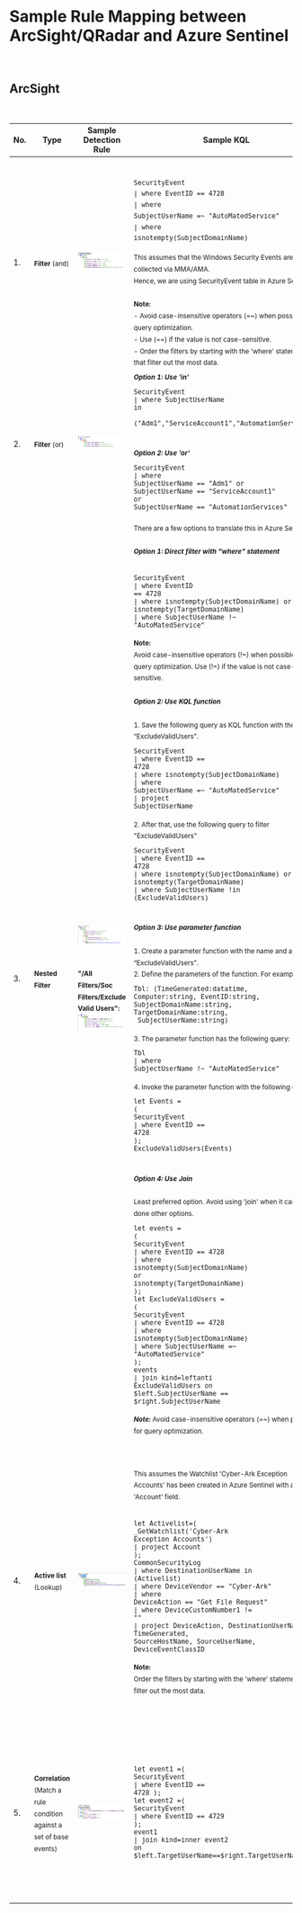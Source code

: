 <h1>Sample Rule Mapping between ArcSight/QRadar and Azure Sentinel</h1>
<br />
<h2>ArcSight</h2>
<br />

| No. 	| Type         	| Sample Detection Rule                       	| Sample KQL 	| Reference      	|
|-----	|--------------	|---------------------------------------------	|------------	|----------------	|
|1.   	|<sub>**Filter** (and)<sub/>| <img src="media/caf5e11a5e0d7ed6dcc675c0caaaf7aa.png"> 	| <br/><pre><sub>SecurityEvent<br/>\| where EventID == 4728<br/>\| where SubjectUserName =~ "AutoMatedService"<br/>\| where isnotempty(SubjectDomainName)</sub></pre><sub> This assumes that the Windows Security Events are collected via MMA/AMA.<br/>Hence, we are using SecurityEvent table in Azure Sentinel.<br/><br/>**Note:** <br/> - Avoid case-insensitive operators (=~) when possible for query optimization. <br/> - Use (==) if the value is not case-sensitive.<br/> - Order the filters by starting with the 'where' statement that filter out the most data.<br/></sub> | <sub> [String Operators](https://docs.microsoft.com/en-us/azure/data-explorer/kusto/query/datatypes-string-operators#operators-on-strings)<br/>[Numerical Operators](https://docs.microsoft.com/en-us/azure/data-explorer/kusto/query/numoperators)<br/>[ago](https://docs.microsoft.com/en-us/azure/data-explorer/kusto/query/agofunction)<br/>[Datetime/timespan arithmetric](https://docs.microsoft.com/en-us/azure/data-explorer/kusto/query/datetime-timespan-arithmetic)<br/>[between](https://docs.microsoft.com/en-us/azure/data-explorer/kusto/query/betweenoperator)<br/>[now](https://docs.microsoft.com/en-us/azure/data-explorer/kusto/query/nowfunction)<br/> [parse](https://docs.microsoft.com/en-us/azure/data-explorer/kusto/query/parseoperator)<br/>[extract](https://docs.microsoft.com/en-us/azure/data-explorer/kusto/query/extractfunction)<br/>[parse_json](https://docs.microsoft.com/en-us/azure/data-explorer/kusto/query/parsejsonfunction)<br/>[parse_csv](https://docs.microsoft.com/en-us/azure/data-explorer/kusto/query/parsecsvfunction)<br/>[parse_path](https://docs.microsoft.com/en-us/azure/data-explorer/kusto/query/parsepathfunction)<br/>[parse_url](https://docs.microsoft.com/en-us/azure/data-explorer/kusto/query/parseurlfunction) </sub>	
|2.    | <sub>**Filter** (or) <sub/> | <img src="media/cf7c4ef2bf29e136988353de1355bec2.png">  |<sub>***Option 1: Use 'in'***<br/><pre>SecurityEvent<br/>\| where SubjectUserName in<br/> ("Adm1","ServiceAccount1","AutomationServices")</pre><br/>***Option 2: Use 'or'***<br/><pre>SecurityEvent<br/>\| where SubjectUserName == "Adm1" or <br/>SubjectUserName == "ServiceAccount1" or <br/>SubjectUserName == "AutomationServices"</pre></sub> | <sub> [String Operators](https://docs.microsoft.com/en-us/azure/data-explorer/kusto/query/datatypes-string-operators#operators-on-strings)<br/>[in](https://docs.microsoft.com/en-us/azure/data-explorer/kusto/query/inoperator) </sub> 
|3.   | <sub>**Nested Filter**<sub/>  |  ![](media/e287eb056812ee240fe572a28d809393.png)<br/><br/><br/><sub>__"/All Filters/Soc Filters/Exclude Valid Users":__<sub/><br/>  ![](media/86656cdcececce6b6c45d4db3f8b15e1.png) | <sub>There are a few options to translate this in Azure Sentinel:<br/><br/>***Option 1: Direct filter with "where" statement***<br/><br/><pre>SecurityEvent<br/>\| where EventID == 4728 <br/>\| where isnotempty(SubjectDomainName) or isnotempty(TargetDomainName) <br/>\| where SubjectUserName !\~ "AutoMatedService"</pre>**Note:**<br/>Avoid case-insensitive operators (!~) when possible for query optimization. Use (!=) if the value is not case-sensitive.<br/><br/>***Option 2: Use KQL function***<br/><br/>  1. Save the following query as KQL function with the alias of “ExcludeValidUsers”.<br/><pre>SecurityEvent<br/>\| where EventID == 4728<br/>\| where isnotempty(SubjectDomainName)<br/>\| where SubjectUserName =\~ "AutoMatedService"<br/>\| project SubjectUserName</pre>2. After that, use the following query to filter "ExcludeValidUsers"<br/><pre>SecurityEvent<br/>\| where EventID == 4728<br/>\| where isnotempty(SubjectDomainName) or isnotempty(TargetDomainName)<br/>\| where SubjectUserName !in (ExcludeValidUsers)</pre><br/>***Option 3: Use parameter function***<br/><br/> 1. Create a parameter function with the name and alias of “ExcludeValidUsers”.<br/>  2. Define the parameters of the function. For example,<br/><pre>Tbl: (TimeGenerated:datatime, Computer:string, EventID:string, <br/>SubjectDomainName:string, TargetDomainName:string,<br/> SubjectUserName:string)</pre>  3. The parameter function has the following query:<pre>Tbl<br/>\| where SubjectUserName !\~ "AutoMatedService"</pre> 4. Invoke the parameter function with the following query:<br/> <pre>let Events = (<br/>SecurityEvent <br/>\| where EventID == 4728<br/>);<br/>ExcludeValidUsers(Events)</pre><br/>***Option 4: Use Join***<br/><br/>Least preferred option. Avoid using 'join' when it can be done other options.<br/><pre>let events = (<br/>SecurityEvent<br/>\| where EventID == 4728<br/>\| where isnotempty(SubjectDomainName) <br/>or isnotempty(TargetDomainName)<br/>);<br/>let ExcludeValidUsers = (<br/>SecurityEvent<br/>\| where EventID == 4728<br/>\| where isnotempty(SubjectDomainName)<br/>\| where SubjectUserName =\~ "AutoMatedService"<br/>);<br/>events<br/>\| join kind=leftanti ExcludeValidUsers on <br>\$left.SubjectUserName == \$right.SubjectUserName</pre>***Note:*** Avoid case-insensitive operators (=\~) when possible for query optimization.<sub/><br/> |<sub>  [Sample KQL function](https://techcommunity.microsoft.com/t5/azure-sentinel/using-kql-functions-to-speed-up-analysis-in-azure-sentinel/ba-p/712381)<br/>[Sample Parameter function](../../../Downloads/Enriching%20Windows%20Security%20Events%20with%20Parameterized%20Function%20-%20Microsoft%20Tech%20Community)<br/>[Join](https://docs.microsoft.com/en-us/azure/data-explorer/kusto/query/joinoperator?pivots=azuredataexplorer)<br/>[where](https://docs.microsoft.com/en-us/azure/data-explorer/kusto/query/whereoperator)</sub>
|4.   | <sub>**Active list**  (Lookup)<sub/>   | ![](media/513a09f2398d9c89d3c7499f0f54856e.png)   |<sub>This assumes the Watchlist 'Cyber-Ark Exception Accounts' has been created in Azure Sentinel with an 'Account' field.<br/><br/><pre>let Activelist=(<br/>\_GetWatchlist('Cyber-Ark Exception Accounts')<br/>\| project Account );<br/>CommonSecurityLog<br/>\| where DestinationUserName in (Activelist)<br/>\| where DeviceVendor == "Cyber-Ark"<br/>\| where DeviceAction == "Get File Request"<br/>\| where DeviceCustomNumber1 != ""<br/>\| project DeviceAction, DestinationUserName, TimeGenerated,<br/>SourceHostName, SourceUserName, DeviceEventClassID</pre>**Note:**<br/>Order the filters by starting with the 'where' statement that filter out the most data.<br/><sub/>| <sub>Watchlist is the “Active list” equivalent feature in Azure Sentinel.<br/>Learn more about Watchlist with the following link:<br/>[Watchlist](https://docs.microsoft.com/en-us/azure/sentinel/watchlists)<br/><br/>However, Watchlist is just one of the methods to implement lookups and you might not need to use Watchlist all the time.<br/>Refer to the below blog post for more options:<br/>[Implementing Lookups in Azure Sentinel](https://techcommunity.microsoft.com/t5/azure-sentinel/implementing-lookups-in-azure-sentinel/ba-p/1091306)<sub/>   
| 5.  | <sub>**Correlation**  (Match a rule condition against a set of base events)<sub/> |  ![](media/765de18fb4d82d41dcf5856b7cde57b4.png) | <sub><pre>let event1 =(<br/>SecurityEvent<br/>\| where EventID == 4728 );<br/>let event2 =(<br/>SecurityEvent<br/>\| where EventID == 4729 );<br/>event1<br/>\| join kind=inner event2 <br/>on \$left.TargetUserName==\$right.TargetUserName</pre><sub/> | <sub>Join:<br/>[Join](https://docs.microsoft.com/en-us/azure/data-explorer/kusto/query/joinoperator?pivots=azuredataexplorer)<br/>[Time Window join](https://docs.microsoft.com/en-us/azure/data-explorer/kusto/query/join-timewindow)<br/>[Shuffle](https://docs.microsoft.com/en-us/azure/data-explorer/kusto/query/shufflequery)<br/>[Broadcast](https://docs.microsoft.com/en-us/azure/data-explorer/kusto/query/broadcastjoin) <br/>[Union](https://docs.microsoft.com/en-us/azure/data-explorer/kusto/query/unionoperator?pivots=azuredataexplorer)<br/><br/>Define statement:<br/>[let](https://docs.microsoft.com/en-us/azure/data-explorer/kusto/query/letstatement)<br/><br/> Aggregation:<br/>[make_set](https://docs.microsoft.com/en-us/azure/data-explorer/kusto/query/makeset-aggfunction)<br/>[make_list](https://docs.microsoft.com/en-us/azure/data-explorer/kusto/query/makelist-aggfunction)<br/>[make_bag](https://docs.microsoft.com/en-us/azure/data-explorer/kusto/query/make-bag-aggfunction)<br/>[pack](https://docs.microsoft.com/en-us/azure/data-explorer/kusto/query/packfunction)<sub/>  

